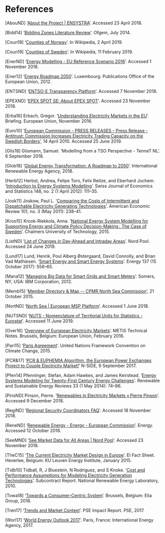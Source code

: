 
# References

[AbouND] ‘[About the Project | ENSYSTRA](https://ensystra.eu/about-the-project/)’. Accessed 23 April 2018.

[Bidd14] ‘[Bidding Zones Literature Review](https://www.ofgem.gov.uk/sites/default/files/docs/2014/10/fta_bidding_zone_configuration_literature_review_1.pdf)’. Ofgem, July 2014.

[Coun19] ‘[Counties of Norway](https://en.wikipedia.org/w/index.php?title=Counties_of_Norway&oldid=890663009)’. In Wikipedia, 2 April 2019. 

[Coun19] ‘[Counties of Sweden](https://en.wikipedia.org/w/index.php?title=Counties_of_Sweden&oldid=882806371)’. In Wikipedia, 11 February 2019.

[EnerND] ‘[Energy Modelling - EU Reference Scenario 2016](https://data.europa.eu/euodp/data/dataset/energy-modelling)’. Accessed 1 November 2018.

[Ener12] ‘[Energy Roadmap 2050](https://doi.org/10.2833/10759)’. Luxembourg: Publications Office of the European Union, 2012.

[ENTSND] ‘[ENTSO-E Transparency Platform](https://transparency.entsoe.eu/)’. Accessed 7 November 2018.

[EPEXND] ‘[EPEX SPOT SE: About EPEX SPOT](http://www.epexspot.com/en/company-info/about_epex_spot)’. Accessed 23 November 2018.

[Erba16] Erbach, Gregor. ‘[Understanding Electricity Markets in the EU](http://www.europarl.europa.eu/RegData/etudes/BRIE/2016/593519/EPRS_BRI(2016)593519_EN.pdf)’. Briefing. European Union, November 2016.

[Euro10] ‘[European Commission - PRESS RELEASES - Press Release - Antitrust: Commission Increases Electricity Trading Capacity on the Swedish Borders](http://europa.eu/rapid/press-release_IP-10-425_en.htm)’, 14 April 2010. Accessed 25 June 2019.

[Glis18] Glismann, Samuel. ‘Modelling from a TSO Perspective - TenneT NL’. 6 September 2018.

[Glob18] ‘[Global Energy Transformation: A Roadmap to 2050](http://www.irena.org/publications/2018/Apr/Global-Energy-Transition-A-Roadmap-to-2050)’. International Renewable Energy Agency, 2018.

[Herb12] Herbst, Andrea, Felipe Toro, Felix Reitze, and Eberhard Jochem. ‘[Introduction to Energy Systems Modelling](https://doi.org/10.1007/BF03399363)’. Swiss Journal of Economics and Statistics 148, no. 2 (1 April 2012): 111–35.

[Josk11] Joskow, Paul L. ‘[Comparing the Costs of Intermittent and Dispatchable Electricity Generating Technologies](https://doi.org/10.1257/aer.101.3.238)’. American Economic Review 101, no. 3 (May 2011): 238–41.

[Kroo15] Krook-Riekkola, Anna. ‘[National Energy System Modelling for Supporting Energy and Climate Policy Decision-Making : The Case of Sweden](http://urn.kb.se/resolve?urn=urn:nbn:se:ltu:diva-17594)’. Chalmers University of Technology, 2015.

[ListND] ‘[List of Changes in Day-Ahead and Intraday Areas](https://www.nordpoolspot.com/globalassets/download-center/day-ahead/elspot-area-change-log.pdf)’. Nord Pool. Accessed 24 June 2019. 

[Lund17] Lund, Henrik, Poul Alberg Østergaard, David Connolly, and Brian Vad Mathiesen. ‘[Smart Energy and Smart Energy Systems](https://doi.org/10.1016/j.energy.2017.05.123)’. Energy 137 (15 October 2017): 556–65.

[Mana12] ‘[Managing Big Data for Smart Grids and Smart Meters](http://www.ibmbigdatahub.com/whitepaper/managing-big-data-smart-grids-and-smart-meters)’. Somers, NY, USA: IBM Corporation, 2012.

[Memb15] ‘[Member Directory & Map -- CPMR North Sea Commission](https://cpmr-northsea.org/who-we-are/member-directory-map/)’, 21 October 2015.

[NortND] ‘[North Sea | European MSP Platform](https://www.msp-platform.eu/sea-basins/north-sea-0)’. Accessed 1 June 2018.

[NUTSND] ‘[NUTS - Nomenclature of Territorial Units for Statistics - Eurostat](https://ec.europa.eu/eurostat/web/nuts/background)’. Accessed 11 June 2019.

[Over16] ‘[Overview of European Electricity Markets](https://ec.europa.eu/energy/sites/ener/files/documents/overview_of_european_electricity_markets.pdf)’. METIS Technical Notes. Brussels, Belgium: European Union, February 2016.

[Pari15] ‘[Paris Agreement](https://unfccc.int/process-and-meetings/the-paris-agreement/the-paris-agreement)’. United Nations Framework Convention on Climate Change, 2015.

[PCR&17] ‘[PCR & EUPHEMIA Algorithm, the European Power Exchanges Project to Couple Electricity Market!](https://www.n-side.com/pcr-euphemia-algorithm-european-power-exchanges-price-coupling-electricity-market/)’ N-SIDE, 9 September 2017.

[Pfen14] Pfenninger, Stefan, Adam Hawkes, and James Keirstead. ‘[Energy Systems Modeling for Twenty-First Century Energy Challenges](https://doi.org/10.1016/j.rser.2014.02.003)’. Renewable and Sustainable Energy Reviews 33 (1 May 2014): 74–86.

[PinsND] Pinson, Pierre. ‘[Renewables in Electricity Markets « Pierre Pinson](http://pierrepinson.com/?page_id=913)’. Accessed 9 December 2018.

[RegiND] ‘[Regional Security Coordinators FAQ](https://www.entsoe.eu/major-projects/rscis/)’. Accessed 18 November 2018.

[ReneND] ‘[Renewable Energy - Energy - European Commission](https://ec.europa.eu/energy/en/topics/renewable-energy)’. Energy. Accessed 12 October 2018.

[SeeMND] ‘[See Market Data for All Areas | Nord Pool](http://www.nordpoolspot.com/Market-data1/)’. Accessed 23 November 2018.

[TheC15] ‘[The Current Electricity Market Design in Europe](https://set.kuleuven.be/ei/factsheets)’. EI Fact Sheet. Heverlee, Belgium: KU Leuven Energy Institute, January 2015.

[Tidb10] Tidball, R, J Bluestein, N Rodriguez, and S Knoke. ‘[Cost and Performance Assumptions for Modeling Electricity Generation Technologies](https://www.nrel.gov/docs/fy11osti/48595.pdf)’. Subcontract Report. National Renewable Energy Laboratory, 2010.

[Towa18] ‘[Towards a Consumer-Centric System](http://www.elia.be/~/media/files/Elia/StakeholderDay/Elia-Vision-paper-2018_Front-Spreads-Back.pdf)’. Brussels, Belgium: Elia Group, 2018.

[Tren17] ‘[Trends and Market Context](http://raport.pse.pl/en/trends-and-market-context)’. PSE Impact Report. PSE, 2017.

[Worl17] ‘[World Energy Outlook 2017](https://www.iea.org/weo2017/)’. Paris, France: International Energy Agency, 2017.
